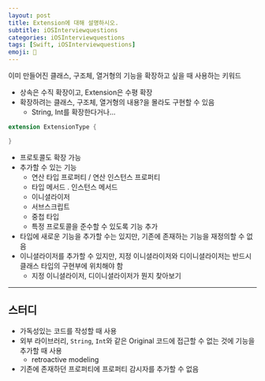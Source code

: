 ```yaml
---
layout: post
title: Extension에 대해 설명하시오.
subtitle: iOSInterviewquestions
categories: iOSInterviewquestions
tags: [Swift, iOSInterviewquestions]
emoji: 🍎
---
```


이미 만들어진 클래스, 구조체, 열거형의 기능을 확장하고 싶을 때 사용하는 키워드

- 상속은 수직 확장이고, Extension은 수평 확장
- 확장하려는 클래스, 구조체, 열거형의 내용?을 몰라도 구현할 수 있음
    - String, Int를 확장한다거나...

```swift
extension ExtensionType {

}
```

- 프로토콜도 확장 가능
- 추가할 수 있는 기능
    - 연산 타입 프로퍼티 / 연산 인스턴스 프로퍼티
    - 타입 메서드 . 인스턴스 메서드
    - 이니셜라이저
    - 서브스크립트
    - 중첩 타입
    - 특정 프로토콜을 준수할 수 있도록 기능 추가
- 타입에 새로운 기능을 추가할 수는 있지만, 기존에 존재하는 기능을 재정의할 수 없음
- 이니셜라이저를 추가할 수 있지만, 지정 이니셜라이저와 디이니셜라이저는 반드시 클래스 타입의 구현부에 위치해야 함
    - 지정 이니셜라이저, 디이니셜라이저가 뭔지 찾아보기
    
---

## 스터디

- 가독성있는 코드를 작성할 때 사용
- 외부 라이브러리, `String`, `Int`와 같은 Original 코드에 접근할 수 없는 것에 기능을 추가할 때 사용
    - retroactive modeling
- 기존에 존재하던 프로퍼티에 프로퍼티 감시자를 추가할 수 없음